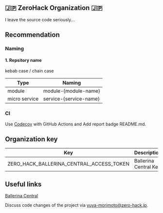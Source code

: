 ## 🇯🇵 ZeroHack Organization 🇯🇵

I leave the source code seriously...

## Recommendation

### Naming

#### 1. Repsitory name

kebab case / chain case

| Type | Naming |
|------|--------|
| module | module-{module-name} |
| micro service | service-{service-name} |

### CI

Use [Codecov](https://docs.codecov.com/docs) with GitHub Actions and Add report badge README.md.

## Organization key

| Key | Description |
|------|--------|
| ZERO_HACK_BALLERINA_CENTRAL_ACCESS_TOKEN | Ballerina Central Key|

## Useful links

[Ballerina Central](https://central.ballerina.io/zerohack?q=&page=1)

Discuss code changes of the project via yuya-morimoto@zero-hack.jp.

